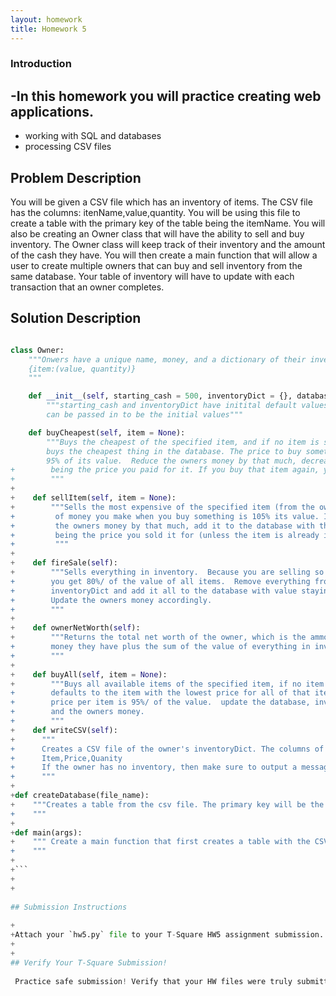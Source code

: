 ```yaml
---
layout: homework
title: Homework 5
---
```


### Introduction
  
 -In this homework you will practice creating web applications.
 -
 + working with SQL and databases
 + processing CSV files
## Problem Description
  
You will be given a CSV file which has an inventory of items. The CSV file has the columns: itenName,value,quantity. You will be using this file to create a table with the primary key of the table being the itemName. You will also be creating an Owner class that will have the ability to sell and buy inventory. The Owner class will keep track of their inventory and the amount of the cash they have. You will then create a main function that will allow a user to create multiple owners that can buy and sell inventory from the same database. Your table of inventory will have to update with each transaction that an owner completes.

## Solution Description
  
 ```Python
 
 class Owner:
     """Onwers have a unique name, money, and a dictionary of their inventory in the form
     {item:(value, quantity)}
     """
 
     def __init__(self, starting_cash = 500, inventoryDict = {}, database):
         """starting_cash and inventoryDict have initital default values, but anything
         can be passed in to be the initial values"""
 
     def buyCheapest(self, item = None):
         """Buys the cheapest of the specified item, and if no item is specified,
         buys the cheapest thing in the database. The price to buy something is
         95% of its value.  Reduce the owners money by that much, decrease the count of that item in the database (or remove it if there's none left after you decreae the count), and add it to the owners inventoryDict, with the value
 +        being the price you paid for it. If you buy that item again, you will just increase the quantity of that item in your inventoryDict. If the owner does not have enough money to buy any of the items in the database print a message to the user that they do not have sufficient funds.
 +        """
 +
 +    def sellItem(self, item = None):
 +        """Sells the most expensive of the specified item (from the owner's inventory), and if no item is specified, sells the most expensive item in inventory.  The ammount of
 +         of money you make when you buy something is 105% its value. Increase
 +         the owners money by that much, add it to the database with the value
 +         being the price you sold it for (unless the item is already in the database, in which case, you just increase the count). Then, decrease the count of that item (or remove it if the count is 1) from the inventoryDict. 
 +         """
 +
 +    def fireSale(self):
 +        """Sells everything in inventory.  Because you are selling so much,
 +        you get 80%/ of the value of all items.  Remove everything from your
 +        inventoryDict and add it all to the database with value staying the same (if the item is already in the database just increase the count, and if not make sure to add a new row in for the item).
 +        Update the owners money accordingly.
 +        """
 +
 +    def ownerNetWorth(self):
 +        """Returns the total net worth of the owner, which is the ammount of
 +        money they have plus the sum of the value of everything in inventory.
 +        """
 +
 +    def buyAll(self, item = None):
 +        """Buys all available items of the specified item, if no item is given,
 +        defaults to the item with the lowest price for all of that item.  The
 +        price per item is 95%/ of the value.  update the database, inventoryDict,
 +        and the owners money.
 +        """
 +    def writeCSV(self):
 +    	"""
 +    	Creates a CSV file of the owner's inventoryDict. The columns of the CSV vile will be:
 +    	Item,Price,Quanity
 +    	If the owner has no inventory, then make sure to output a message rather than write a blank CSV file.
 +    	"""
 +
 +def createDatabase(file_name):
 +    """Creates a table from the csv file. The primary key will be the itemName. Price and Quantity will both be stores as integers in the database.
 +    """
 +
 +def main(args):
 +    """ Create a main function that first creates a table with the CSV file. The CSV file name should be passed in as an argument to the main function. Then the main should allow the user to create as many owners as they want to. You need to keep track of those owners, as the user should be allowed to select any owner at any point, and call the various functions on them. Your main should have a prompt that asks the user which one of the owners they want to select, then from there, they should have a prompt of which of the operations they want to call on the owners. The user may not know the item names in the database, and if this is the case, they should be able to prompt the main function to provide a list of all of the inventory names in the database. At any point the user should be able to go back to the previous prompt or quit out of the program.
 +    """
 +
 +```
 +
 +
  
## Submission Instructions
  
 +
 +Attach your `hw5.py` file to your T-Square HW5 assignment submission.
 +
 +
 ## Verify Your T-Square Submission!
  
  Practice safe submission! Verify that your HW files were truly submitted correctly, the upload was successful, and that your program runs with no syntax or runtime errors. It is solely your responsibility to turn in your homework and practice this safe submission safeguard.
